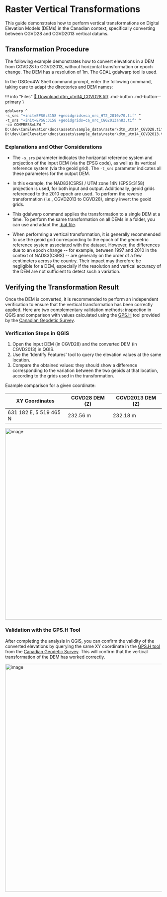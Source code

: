 # Raster Vertical Transformations

This guide demonstrates how to perform vertical transformations on Digital Elevation Models (DEMs) in the Canadian context, specifically converting between CGVD28 and CGVD2013 vertical datums.

## Transformation Procedure

The following example demonstrates how to convert elevations in a DEM from CGVD28 to CGVD2013, without horizontal transformation or epoch change. The DEM has a resolution of 1m. The GDAL gdalwarp tool is used. 

In the OSGeo4W Shell command prompt, enter the following command, taking care to adapt the directories and DEM names:

!!! info "Files"
    [📄 Download dtm_utm14_CGVD28.tif](../assets/sample_data/raster/dtm_utm14_CGVD28.tif){ .md-button .md-button--primary }

```bash
gdalwarp ^
-s_srs "+init=EPSG:3158 +geoidgrids=ca_nrc_HT2_2010v70.tif" ^
-t_srs "+init=EPSG:3158 +geoidgrids=ca_nrc_CGG2013an83.tif" ^
-co COMPRESS=LZW ^
D:\dev\CanElevation\docs\assets\sample_data\raster\dtm_utm14_CGVD28.tif ^
D:\dev\CanElevation\docs\assets\sample_data\raster\dtm_utm14_CGVD2013.tif
```

### Explanations and Other Considerations

- The `-s_srs` parameter indicates the horizontal reference system and projection of the input DEM (via the EPSG code), as well as its vertical reference system (via the geoid grid). The `-t_srs` parameter indicates all these parameters for the output DEM.

- In this example, the NAD83(CSRS) / UTM zone 14N (EPSG:3158) projection is used, for both input and output. Additionally, geoid grids referenced to the 2010 epoch are used. To perform the reverse transformation (i.e., CGVD2013 to CGVD28), simply invert the geoid grids.

- This gdalwarp command applies the transformation to a single DEM at a time. To perform the same transformation on all DEMs in a folder, you can use and adapt the [.bat file](../assets/scripts/cgvd2013_to_cgvd28_entirefolder.bat).

- When performing a vertical transformation, it is generally recommended to use the geoid grid corresponding to the epoch of the geometric reference system associated with the dataset. However, the differences due to an epoch change -- for example, between 1997 and 2010 in the context of NAD83(CSRS) -- are generally on the order of a few centimeters across the country. Their impact may therefore be negligible for a DEM, especially if the resolution and vertical accuracy of the DEM are not sufficient to detect such a variation.

## Verifying the Transformation Result

Once the DEM is converted, it is recommended to perform an independent verification to ensure that the vertical transformation has been correctly applied. Here are two complementary validation methods: inspection in QGIS and comparison with values calculated using the [GPS.H](https://webapp.csrs-scrs.nrcan-rncan.gc.ca/geod/tools-outils/gpsh.php) tool provided by the [Canadian Geodetic Survey](https://natural-resources.canada.ca/science-data/science-research/geomatics/geodetic-reference-systems).

### Verification Steps in QGIS

1. Open the input DEM (in CGVD28) and the converted DEM (in CGVD2013) in QGIS.
2. Use the 'Identify Features' tool to query the elevation values at the same location.
3. Compare the obtained values: they should show a difference corresponding to the variation between the two geoids at that location, according to the grids used in the transformation.

Example comparison for a given coordinate:

| **XY Coordinates** | **CGVD28 DEM (Z)** | **CGVD2013 DEM (Z)** |
|--------------------|--------------------|--------------------|
| 631 182 E, 5 519 465 N | 232.56 m | 232.18 m |

<img width="1035" height="614" alt="image" src="https://github.com/user-attachments/assets/8203eb85-f05b-4ec8-af91-7f393c40aa54" />



### Validation with the GPS.H Tool

After completing the analysis in QGIS, you can confirm the validity of the converted elevations by querying the same XY coordinate in the [GPS.H tool](https://webapp.csrs-scrs.nrcan-rncan.gc.ca/geod/tools-outils/gpsh.php?locale=en) from the [Canadian Geodetic Survey](https://natural-resources.canada.ca/science-data/science-research/geomatics/geodetic-reference-systems). This will confirm that the vertical transformation of the DEM has worked correctly.

<img width="1187" height="731" alt="image" src="https://github.com/user-attachments/assets/8165ec3c-d070-4553-9a2b-5d6b5f724734" />



